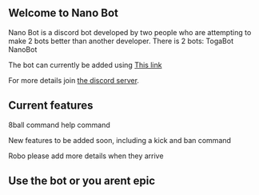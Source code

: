 ## Welcome to Nano Bot

Nano Bot is a discord bot developed by two people who are attempting to make 2 bots better than another developer.
There is 2 bots:
TogaBot
NanoBot

The bot can currently be added using [This link](https://discordapp.com/api/oauth2/authorize?client_id=578583908669587456&permissions=8&scope=bot)

For more details join [the discord server](https://discord.gg/ESChcnx).

## Current features
8ball command
help command

New features to be added soon, including a kick and ban command

Robo please add more details when they arrive

## Use the bot or you arent epic
